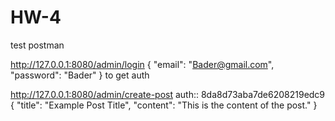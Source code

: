 # HW-4

test postman



http://127.0.0.1:8080/admin/login
{
  "email": "Bader@gmail.com",
  "password": "Bader"
}
to get auth



http://127.0.0.1:8080/admin/create-post
auth:: 8da8d73aba7de6208219edc9
{
  "title": "Example Post Title",
  "content": "This is the content of the post."
}

